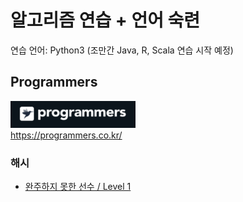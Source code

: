 # 알고리즘 연습 + 언어 숙련

연습 언어: Python3 (조만간 Java, R, Scala 연습 시작 예정)

## Programmers
<img src="/imgs/icon_programmers.png" width="200px" alt="icon programmers"></img><br/>
https://programmers.co.kr/

### 해시

* [완주하지 못한 선수 / Level 1][id]

[id]: URL "Ohttps://github.com/minsik-um/algorithm_practice/blob/master/%EC%99%84%EC%A3%BC%ED%95%98%EC%A7%80%20%EB%AA%BB%ED%95%9C%20%EC%84%A0%EC%88%98.py"
